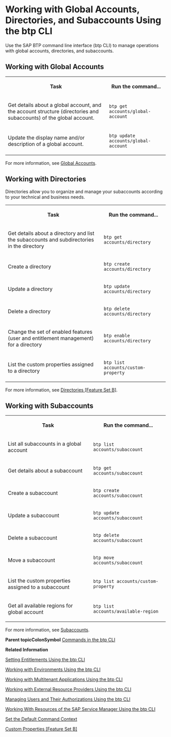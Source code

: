 <!-- loio85a683e48f0a4c6db807c05d20f43883 -->

# Working with Global Accounts, Directories, and Subaccounts Using the btp CLI

Use the SAP BTP command line interface \(btp CLI\) to manage operations with global accounts, directories, and subaccounts.



<a name="loio85a683e48f0a4c6db807c05d20f43883__section_utc_hhb_ckb"/>

## Working with Global Accounts


<table>
<tr>
<th>

Task



</th>
<th>

Run the command...



</th>
</tr>
<tr>
<td>

Get details about a global account, and the account structure \(directories and subaccounts\) of the global account.



</td>
<td>

`btp get accounts/global-account`



</td>
</tr>
<tr>
<td>

Update the display name and/or description of a global account.



</td>
<td>

`btp update accounts/global-account`



</td>
</tr>
</table>

For more information, see [Global Accounts](Account_Model_8ed4a70.md#loioc165d95ee700407eb181770901caec94).



<a name="loio85a683e48f0a4c6db807c05d20f43883__section_a13_xjb_ckb"/>

## Working with Directories

Directories allow you to organize and manage your subaccounts according to your technical and business needs.


<table>
<tr>
<th>

Task



</th>
<th>

Run the command...



</th>
</tr>
<tr>
<td>

Get details about a directory and list the subaccounts and subdirectories in the directory



</td>
<td>

`btp get accounts/directory`



</td>
</tr>
<tr>
<td>

Create a directory



</td>
<td>

`btp create accounts/directory`



</td>
</tr>
<tr>
<td>

Update a directory



</td>
<td>

`btp update accounts/directory`



</td>
</tr>
<tr>
<td>

Delete a directory



</td>
<td>

`btp delete accounts/directory`



</td>
</tr>
<tr>
<td>

Change the set of enabled features \(user and entitlement management\) for a directory



</td>
<td>

`btp enable accounts/directory`



</td>
</tr>
<tr>
<td>

List the custom properties assigned to a directory



</td>
<td>

`btp list accounts/custom-property`



</td>
</tr>
</table>

For more information, see [Directories \[Feature Set B\]](Account_Model_8ed4a70.md#loioa92721fc75524ec09a7a7255997dbd94).



<a name="loio85a683e48f0a4c6db807c05d20f43883__section_m5c_23b_ckb"/>

## Working with Subaccounts


<table>
<tr>
<th>

Task



</th>
<th>

Run the command...



</th>
</tr>
<tr>
<td>

List all subaccounts in a global account



</td>
<td>

`btp list accounts/subaccount`



</td>
</tr>
<tr>
<td>

Get details about a subaccount



</td>
<td>

`btp get accounts/subaccount`



</td>
</tr>
<tr>
<td>

Create a subaccount



</td>
<td>

`btp create accounts/subaccount`



</td>
</tr>
<tr>
<td>

Update a subaccount



</td>
<td>

`btp update accounts/subaccount`



</td>
</tr>
<tr>
<td>

Delete a subaccount



</td>
<td>

`btp delete accounts/subaccount`



</td>
</tr>
<tr>
<td>

Move a subaccount



</td>
<td>

`btp move accounts/subaccount`



</td>
</tr>
<tr>
<td>

List the custom properties assigned to a subaccount



</td>
<td>

`btp list accounts/custom-property`



</td>
</tr>
<tr>
<td>

Get all available regions for global account



</td>
<td>

`btp list accounts/available-region`



</td>
</tr>
</table>

For more information, see [Subaccounts](Account_Model_8ed4a70.md#loio8d6e3a0fa4ab43e4a421d3ed08128afa).

**Parent topicColonSymbol** [Commands in the btp CLI](Commands_in_the_btp_CLI_a03a555.md "A list of all tasks and respective commands that are available in the SAP BTP command line interface (btp CLI).")

**Related Information**  


[Setting Entitlements Using the btp CLI](Setting_Entitlements_Using_the_btp_CLI_5af849c.md "Use the SAP BTP command line interface (btp CLI) to set entitlements to define the functionality or permissions available for users of global accounts, directories, and subaccounts.")

[Working with Environments Using the btp CLI](Working_with_Environments_Using_the_btp_CLI_48db155.md "Use the SAP BTP command line interface (btp CLI) to manage runtime environment instances in a subaccount. For example, enable the Cloud Foundry environment by creating a Cloud Foundry org (environment instance).")

[Working with Multitenant Applications Using the btp CLI](Working_with_Multitenant_Applications_Using_the_btp_CLI_c1b0fcc.md "Use the SAP BTP command line interface (btp CLI) to manage the multitenant applications to which a subaccount is entitled to subscribe.")

[Working with External Resource Providers Using the btp CLI](Working_with_External_Resource_Providers_Using_the_btp_CLI_48d7688.md "Use the SAP BTP command line interface (btp CLI) to get details, or to create or delete resource provider instances in a global account.")

[Managing Users and Their Authorizations Using the btp CLI](Managing_Users_and_Their_Authorizations_Using_the_btp_CLI_94bb593.md "User authorizations are managed by assigning role collections to users (for example, Subaccount Administrator). Use the SAP BTP command line interface (btp CLI) to manage roles and role collections, and to assign role collections to users.")

[Working With Resources of the SAP Service Manager Using the btp CLI](Working_With_Resources_of_the_SAP_Service_Manager_Using_the_btp_CLI_fe6a53b.md "Use the SAP BTP command line interface to perform various operations related to your platforms, attached service brokers, service instances, and service bindings.")

[Set the Default Command Context](Set_the_Default_Command_Context_720645a.md "Change the default context for all command calls to the global account, a directory, or a subaccount by using the btp target command.")

[Custom Properties \[Feature Set B\]](Account_Model_8ed4a70.md#loioe8663c08ead648faa673b0d63c5b478e "Custom properties allow you to label or tag your directories and subaccounts according to your own business and technical needs. This makes organizing and filtering your directories and subaccounts easier within your global account.")

